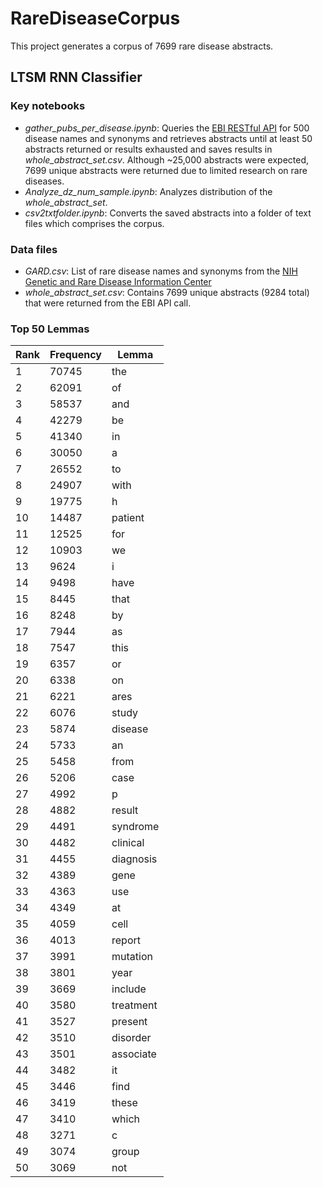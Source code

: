 # RareDiseaseCorpus
This project generates a corpus of 7699 rare disease abstracts. 

## LTSM RNN Classifier
### Key notebooks
- *gather_pubs_per_disease.ipynb*: Queries the [EBI RESTful API](https://www.ebi.ac.uk/ebisearch/apidoc.ebi) for 500 disease names and synonyms and retrieves abstracts until at least 50 abstracts returned or results exhausted and saves results in *whole_abstract_set.csv*. Although ~25,000 abstracts were expected, 7699 unique abstracts were returned due to limited research on rare diseases.
- *Analyze_dz_num_sample.ipynb*: Analyzes distribution of the *whole_abstract_set*.
- *csv2txtfolder.ipynb*: Converts the saved abstracts into a folder of text files which comprises the corpus.

### Data files
- *GARD.csv*: List of rare disease names and synonyms from the [NIH Genetic and Rare Disease Information Center](https://rarediseases.info.nih.gov/)
- *whole_abstract_set.csv*: Contains 7699 unique abstracts (9284 total) that were returned from the EBI API call.

### Top 50 Lemmas
| Rank | Frequency | Lemma     |
|------|-----------|-----------|
| 1    | 70745     | the       |
| 2    | 62091     | of        |
| 3    | 58537     | and       |
| 4    | 42279     | be        |
| 5    | 41340     | in        |
| 6    | 30050     | a         |
| 7    | 26552     | to        |
| 8    | 24907     | with      |
| 9    | 19775     | h         |
| 10   | 14487     | patient   |
| 11   | 12525     | for       |
| 12   | 10903     | we        |
| 13   | 9624      | i         |
| 14   | 9498      | have      |
| 15   | 8445      | that      |
| 16   | 8248      | by        |
| 17   | 7944      | as        |
| 18   | 7547      | this      |
| 19   | 6357      | or        |
| 20   | 6338      | on        |
| 21   | 6221      | ares      |
| 22   | 6076      | study     |
| 23   | 5874      | disease   |
| 24   | 5733      | an        |
| 25   | 5458      | from      |
| 26   | 5206      | case      |
| 27   | 4992      | p         |
| 28   | 4882      | result    |
| 29   | 4491      | syndrome  |
| 30   | 4482      | clinical  |
| 31   | 4455      | diagnosis |
| 32   | 4389      | gene      |
| 33   | 4363      | use       |
| 34   | 4349      | at        |
| 35   | 4059      | cell      |
| 36   | 4013      | report    |
| 37   | 3991      | mutation  |
| 38   | 3801      | year      |
| 39   | 3669      | include   |
| 40   | 3580      | treatment |
| 41   | 3527      | present   |
| 42   | 3510      | disorder  |
| 43   | 3501      | associate |
| 44   | 3482      | it        |
| 45   | 3446      | find      |
| 46   | 3419      | these     |
| 47   | 3410      | which     |
| 48   | 3271      | c         |
| 49   | 3074      | group     |
| 50   | 3069      | not       |
